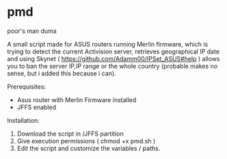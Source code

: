 # pmd
poor's man duma

A small script made for ASUS routers running Merlin firmware, which is trying to detect the current Activision server, retrieves geographical IP date and using Skynet ( https://github.com/Adamm00/IPSet_ASUS#help ) allows you to ban the server IP,IP range or the whole country (probable makes no sense, but i added this because i can).


Prerequisites: 

- Asus router with Merlin Firmware installed
- JFFS enabled


Installation:

1. Download the script in /JFFS partition
2. Give execution permissions ( chmod +x pmd.sh )
3. Edit the script and customize the variables / paths.
